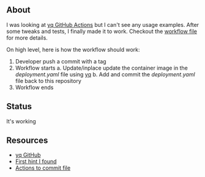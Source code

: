 ## About

I was looking at [yq GitHub Actions](https://github.com/marketplace/actions/yq-portable-yaml-processor) but I can't see any usage examples. After some tweaks and tests, I finally made it to work. Checkout the [workflow file](.github/workflows/main.yaml) for more details.

On high level, here is how the workflow should work:

1. Developer push a commit with a tag
2. Workflow starts
    a. Update/inplace update the container image in the _deployment.yaml_ file using [yq](https://mikefarah.gitbook.io/yq/operators/assign-update)
    b. Add and commit the _deployment.yaml_ file back to this repository
3. Workflow ends

## Status

It's working

## Resources

- [yq GitHub](https://github.com/mikefarah/yq)
- [First hint I found](https://github.com/mikefarah/yq/issues/615#issuecomment-751831996)
- [Actions to commit file](https://github.com/stefanzweifel/git-auto-commit-action)
